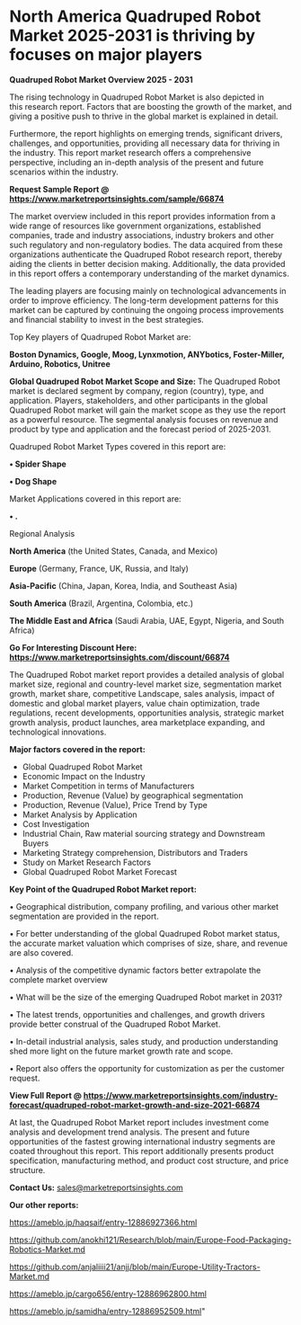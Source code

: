 # North America Quadruped Robot Market 2025-2031 is thriving by focuses on major players

<Strong> Quadruped Robot Market Overview 2025 - 2031</strong>

The rising technology in Quadruped Robot Market is also depicted in this research report. Factors that are boosting the growth of the market, and giving a positive push to thrive in the global market is explained in detail.

Furthermore, the report highlights on emerging trends, significant drivers, challenges, and opportunities, providing all necessary data for thriving in the industry. This report market research offers a comprehensive perspective, including an in-depth analysis of the present and future scenarios within the industry.

<strong>Request Sample Report @ <a href=https://www.marketreportsinsights.com/sample/66874>https://www.marketreportsinsights.com/sample/66874</a></strong>

The market overview included in this report provides information from a wide range of resources like government organizations, established companies, trade and industry associations, industry brokers and other such regulatory and non-regulatory bodies. The data acquired from these organizations authenticate the Quadruped Robot research report, thereby aiding the clients in better decision making. Additionally, the data provided in this report offers a contemporary understanding of the market dynamics.

The leading players are focusing mainly on technological advancements in order to improve efficiency. The long-term development patterns for this market can be captured by continuing the ongoing process improvements and financial stability to invest in the best strategies.

Top Key players of Quadruped Robot Market are:

<strong>Boston Dynamics, Google, Moog, Lynxmotion, ANYbotics, Foster-Miller, Arduino, Robotics, Unitree</strong>

<strong><b>Global Quadruped Robot Market Scope and Size:</b></strong>
The Quadruped Robot market is declared segment by company, region (country), type, and application. Players, stakeholders, and other participants in the global Quadruped Robot market will gain the market scope as they use the report as a powerful resource. The segmental analysis focuses on revenue and product by type and application and the forecast period of 2025-2031.

Quadruped Robot Market Types covered in this report are:

<strong>• Spider Shape

• Dog Shape</strong>

Market Applications covered in this report are:

<strong>• .</strong> 

Regional Analysis

<strong>North America</strong> (the United States, Canada, and Mexico)

<strong>Europe</strong> (Germany, France, UK, Russia, and Italy)

<strong>Asia-Pacific</strong> (China, Japan, Korea, India, and Southeast Asia)

<strong>South America</strong> (Brazil, Argentina, Colombia, etc.)

<strong>The Middle East and Africa</strong> (Saudi Arabia, UAE, Egypt, Nigeria, and South Africa)

<strong>Go For Interesting Discount Here: <a href=https://www.marketreportsinsights.com/discount/66874>https://www.marketreportsinsights.com/discount/66874</a></strong>

The Quadruped Robot market report provides a detailed analysis of global market size, regional and country-level market size, segmentation market growth, market share, competitive Landscape, sales analysis, impact of domestic and global market players, value chain optimization, trade regulations, recent developments, opportunities analysis, strategic market growth analysis, product launches, area marketplace expanding, and technological innovations.

<strong><b>Major factors covered in the report:</b></strong>
<ul>
  <li>Global Quadruped Robot Market </li>
  <li>Economic Impact on the Industry</li>
  <li>Market Competition in terms of Manufacturers</li>
  <li>Production, Revenue (Value) by geographical segmentation</li>
  <li>Production, Revenue (Value), Price Trend by Type</li>
  <li>Market Analysis by Application</li>
  <li>Cost Investigation</li>
  <li>Industrial Chain, Raw material sourcing strategy and Downstream Buyers</li>
  <li>Marketing Strategy comprehension, Distributors and Traders</li>
  <li>Study on Market Research Factors</li>
  <li>Global Quadruped Robot Market Forecast</li>
</ul>

<strong><b>Key Point of the Quadruped Robot Market report:</b></strong>

• Geographical distribution, company profiling, and various other market segmentation are provided in the report.

• For better understanding of the global Quadruped Robot market status, the accurate market valuation which comprises of size, share, and revenue are also covered.

• Analysis of the competitive dynamic factors better extrapolate the complete market overview

• What will be the size of the emerging Quadruped Robot market in 2031?

• The latest trends, opportunities and challenges, and growth drivers provide better construal of the Quadruped Robot Market.

• In-detail industrial analysis, sales study, and production understanding shed more light on the future market growth rate and scope.

• Report also offers the opportunity for customization as per the customer request.

<strong><b>View Full Report @ <a href=https://www.marketreportsinsights.com/industry-forecast/quadruped-robot-market-growth-and-size-2021-66874>https://www.marketreportsinsights.com/industry-forecast/quadruped-robot-market-growth-and-size-2021-66874</a></b></strong>


At last, the Quadruped Robot Market report includes investment come analysis and development trend analysis. The present and future opportunities of the fastest growing international industry segments are coated throughout this report. This report additionally presents product specification, manufacturing method, and product cost structure, and price structure.

<strong>Contact Us:</strong>
sales@marketreportsinsights.com

<strong>Our other reports:</strong>

<a href=https://ameblo.jp/haqsaif/entry-12886927366.html>https://ameblo.jp/haqsaif/entry-12886927366.html</a>

<a href=https://github.com/anokhi121/Research/blob/main/Europe-Food-Packaging-Robotics-Market.md>https://github.com/anokhi121/Research/blob/main/Europe-Food-Packaging-Robotics-Market.md</a>

<a href=https://github.com/anjaliiii21/anjj/blob/main/Europe-Utility-Tractors-Market.md>https://github.com/anjaliiii21/anjj/blob/main/Europe-Utility-Tractors-Market.md</a>

<a href=https://ameblo.jp/cargo656/entry-12886962800.html>https://ameblo.jp/cargo656/entry-12886962800.html</a>

<a href=https://ameblo.jp/samidha/entry-12886952509.html>https://ameblo.jp/samidha/entry-12886952509.html</a>"
